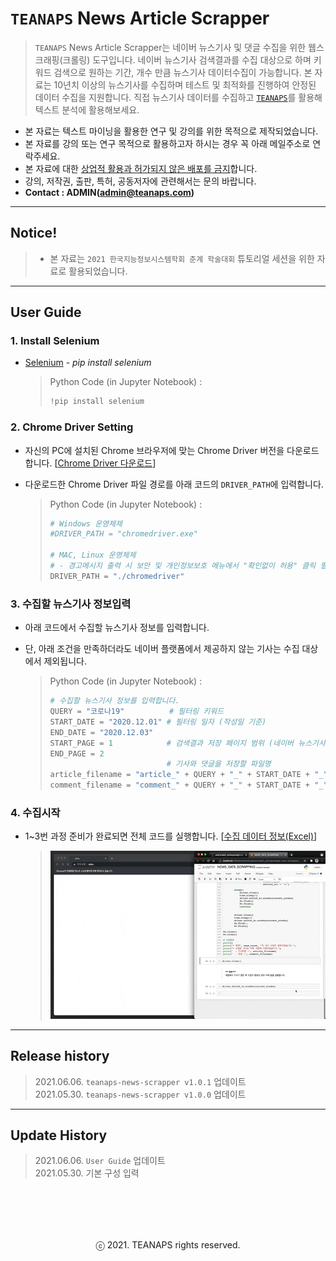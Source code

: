 # `TEANAPS` News Article Scrapper

> `TEANAPS` News Article Scrapper는 네이버 뉴스기사 및 댓글 수집을 위한 웹스크래핑(크롤링) 도구입니다. 네이버 뉴스기사 검색결과를 수집 대상으로 하며 키워드 검색으로 원하는 기간, 개수 만큼 뉴스기사 데이터수집이 가능합니다. 본 자료는 10년치 이상의 뉴스기사를 수집하며 테스트 및 최적화를 진행하여 안정된 데이터 수집을 지원합니다. 직접 뉴스기사 데이터를 수집하고 [`TEANAPS`](https://github.com/fingeredman/teanaps#teanaps-text-analysis-apis-for-ecucation)를 활용해 텍스트 분석에 활용해보세요.

- 본 자료는 텍스트 마이닝을 활용한 연구 및 강의를 위한 목적으로 제작되었습니다.
- 본 자료를 강의 또는 연구 목적으로 활용하고자 하시는 경우 꼭 아래 메일주소로 연락주세요.
- 본 자료에 대한 <U>상업적 활용과 허가되지 않은 배포를 금지</U>합니다.
- 강의, 저작권, 출판, 특허, 공동저자에 관련해서는 문의 바랍니다.
- **Contact : ADMIN(admin@teanaps.com)**

---
## Notice! 
> - 본 자료는 `2021 한국지능정보시스템학회 춘계 학술대회` 튜토리얼 세션을 위한 자료로 활용되었습니다.

---
## User Guide

### 1. Install Selenium

- [Selenium](https://pypi.org/project/selenium/) - *pip install selenium*

  > Python Code (in Jupyter Notebook) :
  > ```python
  > !pip install selenium
  > ```

### 2. Chrome Driver Setting

- 자신의 PC에 설치된 Chrome 브라우저에 맞는 Chrome Driver 버전을 다운로드합니다. [[Chrome Driver 다운로드](http://chromedriver.chromium.org/downloads/)]
- 다운로드한 Chrome Driver 파일 경로를 아래 코드의 `DRIVER_PATH`에 입력합니다.

  > Python Code (in Jupyter Notebook) :
  > ```python
  > # Windows 운영체제
  > #DRIVER_PATH = "chromedriver.exe"
  > 
  > # MAC, Linux 운영체제
  > # - 경고메시지 출력 시 보안 및 개인정보보호 메뉴에서 "확인없이 허용" 클릭 필요함
  > DRIVER_PATH = "./chromedriver"
  > ```
 
### 3. 수집할 뉴스기사 정보입력

- 아래 코드에서 수집할 뉴스기사 정보를 입력합니다.
- 단, 아래 조건을 만족하더라도 네이버 플랫폼에서 제공하지 않는 기사는 수집 대상에서 제외됩니다.

  > Python Code (in Jupyter Notebook) :
  > ```python
  > # 수집할 뉴스기사 정보를 입력합니다.
  > QUERY = "코로나19"          # 필터링 키워드
  > START_DATE = "2020.12.01" # 필터링 일자 (작성일 기준)
  > END_DATE = "2020.12.03"
  > START_PAGE = 1            # 검색결과 저장 페이지 범위 (네이버 뉴스기사는 검색결과 중 최대 4,000페이지만 제공)
  > END_PAGE = 2     
  >                           # 기사와 댓글을 저장할 파일명
  > article_filename = "article_" + QUERY + "_" + START_DATE + "_" + END_DATE + "_" + str(START_PAGE) + ".txt"
  > comment_filename = "comment_" + QUERY + "_" + START_DATE + "_" + END_DATE + "_" + str(START_PAGE) + ".txt"
  > ``` 

### 4. 수집시작

- 1~3번 과정 준비가 완료되면 전체 코드를 실행합니다. [[수집 데이터 정보(Excel)](https://github.com/fingeredman/news-article-scrapper/raw/main/news_scrapper/sample_data/scrapping_data_desc.xlsx)]

  > ![scrapping_sample](./sample_data/scrapping_sample.gif)

---
## Release history
> 2021.06.06. `teanaps-news-scrapper v1.0.1` 업데이트   
> 2021.05.30. `teanaps-news-scrapper v1.0.0` 업데이트   

---
## Update History
> 2021.06.06. `User Guide` 업데이트  
> 2021.05.30. 기본 구성 입력  

<br><br>
---
<center>ⓒ 2021. TEANAPS rights reserved.</center>
